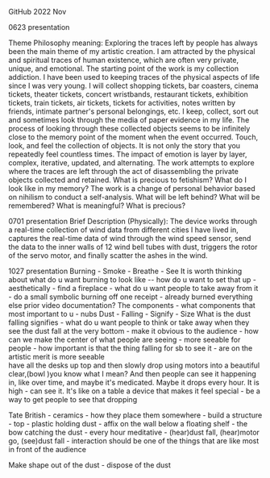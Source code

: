 
GitHub 2022 Nov

0623 presentation

Theme
Philosophy meaning:
Exploring the traces left by people has always been the main theme of my artistic creation. I am attracted by the physical and spiritual traces of human existence, which are often very private, unique, and emotional.
The starting point of the work is my collection addiction. I have been used to keeping traces of the physical aspects of life since I was very young. I will collect shopping tickets, bar coasters, cinema tickets, theater tickets, concert wristbands, restaurant tickets, exhibition tickets, train tickets, air tickets, tickets for activities, notes written by friends, intimate partner's personal belongings, etc. I keep, collect, sort out and sometimes look through the media of paper evidence in my life. The process of looking through these collected objects seems to be infinitely close to the memory point of the moment when the event occurred. Touch, look, and feel the collection of objects. It is not only the story that you repeatedly feel countless times. The impact of emotion is layer by layer, complex, iterative, updated, and alternating.
The work attempts to explore where the traces are left through the act of disassembling the private objects collected and retained. What is precious to fetishism? What do I look like in my memory?
The work is a change of personal behavior based on nihilism to conduct a self-analysis. What will be left behind? What will be remembered? What is meaningful? What is precious?

0701 presentation
Brief Description (Physically):
The device works through a real-time collection of wind data from different cities I have lived in, captures the real-time data of wind through the wind speed sensor, send the data to the inner walls of 12 wind bell tubes with dust, triggers the rotor of the servo motor, and finally scatter the ashes in the wind.

1027 presentation
Burning - Smoke - Breathe - See
It is worth thinking about what do u want burning to look like -- how do u want to set that up - aesthetically - find a fireplace - what do u want people to take away from it - do a small symbolic burning off one receipt - already burned everything else prior 
video documentation?
The components - what components that most important to u - nubs
Dust - Falling - Signify - Size
What is the dust falling signifies -  what do u want people to think or take away when they see the dust fall at the very bottom - make it obvious to the audience - how can we make the center of what people are seeing - more seeable for people - how important is that the thing falling for sb to see it - are on the artistic merit is more seeable  
have all the desks up top and then slowly drop using motors into a beautiful clear,(bowl )you know what I mean? And then people can see it happening in, like over time, and maybe it's medicated. Maybe it drops every hour. 
It is high - can see it. It's like on a table a device that makes it feel special - be a way to get people to see that dropping 

Tate British - ceramics - how they place them somewhere - build a structure - top - plastic holding dust - affix on the wall below a floating shelf - the bow catching the dust - every hour meditative - (hear)dust fall, (hear)motor go, (see)dust fall - interaction should be one of the things that are like most in front of the audience

Make shape out of the dust - dispose of the dust 
